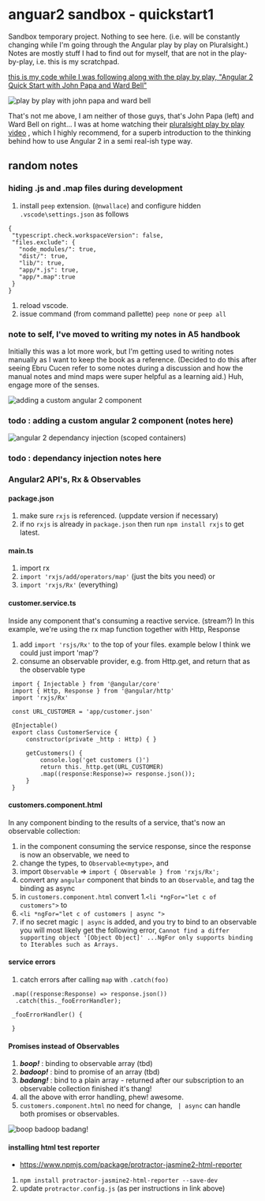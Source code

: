 # anguar2 sandbox - quickstart1

Sandbox temporary project. Nothing to see here. (i.e. will be constantly changing while I'm going through the Angular play by play on Pluralsight.) Notes are mostly stuff I had to find out for myself, that are not in the play-by-play, i.e. this is my scratchpad.

[this is my code while I was following along with the play by play, "Angular 2 Quick Start with John Papa and Ward Bell"](https://www.pluralsight.com/courses/play-by-play-angular-2-quick-start-john-papa-ward-bell)

![play by play with john papa and ward bell](notes/play-by-play.png)

That's not me above, I am neither of those guys, that's John Papa (left) and Ward Bell on right... I was at home watching their [pluralsight play by play video](https://www.pluralsight.com/courses/play-by-play-angular-2-quick-start-john-papa-ward-bell)
, which I highly recommend, for a superb introduction to the thinking behind how to use Angular 2 in a semi real-ish type way. 

## random notes

### hiding .js and .map files during development

1. install `peep` extension. (`@nwallace`) and configure hidden `.vscode\settings.json` as follows
 
 ```
{
  "typescript.check.workspaceVersion": false,
  "files.exclude": {
    "node_modules/": true,
    "dist/": true,
    "lib/": true,
    "app/*.js": true,
    "app/*.map":true
  }
}
 ```

1. reload vscode.
1. issue command (from command pallette) `peep none` or `peep all`

### note to self, I've moved to writing my notes in A5 handbook

Initially this was a lot more work, but I'm getting used to writing notes manually as I want to keep the book as a reference. (Decided to do this after seeing Ebru Cucen refer to some notes during a discussion and how the manual notes and mind maps were super helpful as a learning aid.) Huh, engage more of the senses.

![adding a custom angular 2 component](notes/page1.png)

### todo : adding a custom angular 2 component (notes here)

![angular 2 dependancy injection (scoped containers)](notes/page2.png)

### todo : dependancy injection notes here

### Angular2 API's, Rx & Observables

#### package.json

1. make sure `rxjs` is referenced. (uppdate version if necessary)
 1. if no `rxjs` is already in `package.json` then run `npm install rxjs` to get latest.

#### main.ts

1. import rx
 1. `import 'rxjs/add/operators/map'` (just the bits you need) or
 1. `import 'rxjs/Rx'`  (everything)

#### customer.service.ts

Inside any component that's consuming a reactive service. (stream?) In this example, we're using the rx map function together with Http, Response

1. add `import 'rsjs/Rx'` to the top of your files. example below I think we could just import 'map'?
1. consume an observable provider, e.g. from Http.get, and return that as the observable type

 ```
  import { Injectable } from '@angular/core'
  import { Http, Response } from '@angular/http'
  import 'rxjs/Rx' 

  const URL_CUSTOMER = 'app/customer.json'

  @Injectable()
  export class CustomerService {
      constructor(private _http : Http) { }
    
      getCustomers() {
          console.log('get customers ()')
          return this._http.get(URL_CUSTOMER)
          .map((response:Response)=> response.json());
      }
  }

 ```

#### customers.component.html

In any component binding to the results of a service, that's now an observable collection:

1. in the component consuming the service response, since the response is now an observable, we need to 
 1. change the types, to `Observable<mytype>`, and 
 1. import `Observable` => `import { Observable } from 'rxjs/Rx';` 
1. convert any `angular` component that binds to an `Observable`, and tag the binding as async
 1. in `customers.component.html` convert 
  1.`<li *ngFor="let c of customers">` to   
  1. `<li *ngFor="let c of customers | async ">`
1. if no secret magic `| async` is added, and you try to bind to an observable you will most likely get the following error, `Cannot find a differ supporting object '[Object Object]' ...NgFor only supports binding to Iterables such as Arrays.`

#### service errors

1. catch errors after calling `map` with `.catch(foo)`

```
 .map((response:Response) => response.json())
  .catch(this._fooErrorHandler);

 _fooErrorHandler() {

 }

```

#### Promises instead of Observables

1. ***boop!*** : binding to observable array (tbd)
1. ***badoop!*** : bind to promise of an array (tbd)
1. ***badang!*** : bind to a plain array - returned after our subscription to an observable collection finished it's thang! 
1. all the above with error handling, phew! awesome.
1. `customers.component.html` no need for change, ` | async` can handle both promises or observables.

![boop badoop badang!](notes/boop-badoop.png)


#### installing html test reporter

- https://www.npmjs.com/package/protractor-jasmine2-html-reporter

1. `npm install protractor-jasmine2-html-reporter --save-dev`
1. update `protractor.config.js` (as per instructions in link above)

